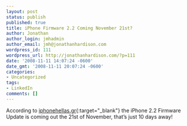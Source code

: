 ```yaml
---
layout: post
status: publish
published: true
title: iPhone Firmware 2.2 Coming November 21st?
author: Jonathan
author_login: jmhadmin
author_email: jmh@jonathanhardison.com
wordpress_id: 111
wordpress_url: http://jonathanhardison.com/?p=111
date: '2008-11-11 14:07:24 -0600'
date_gmt: '2008-11-11 20:07:24 -0600'
categories:
- Uncategorized
tags:
- LinkedIn
comments: []
---
```

According to [iphonehellas.gr](http://translate.google.com/translate?u=http://www.iphonehellas.gr/3454/iphone-os-v22-to-be-released-on-21-november/#more-3454){:target="_blank"} the iPhone 2.2 Firmware Update is coming out the 21st of November, that’s just 10 days away!
